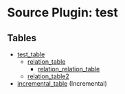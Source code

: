 # Source Plugin: test

## Tables

- [test_table](test_table.md)
  - [relation_table](relation_table.md)
    - [relation_relation_table](relation_relation_table.md)
  - [relation_table2](relation_table2.md)
- [incremental_table](incremental_table.md) (Incremental)
